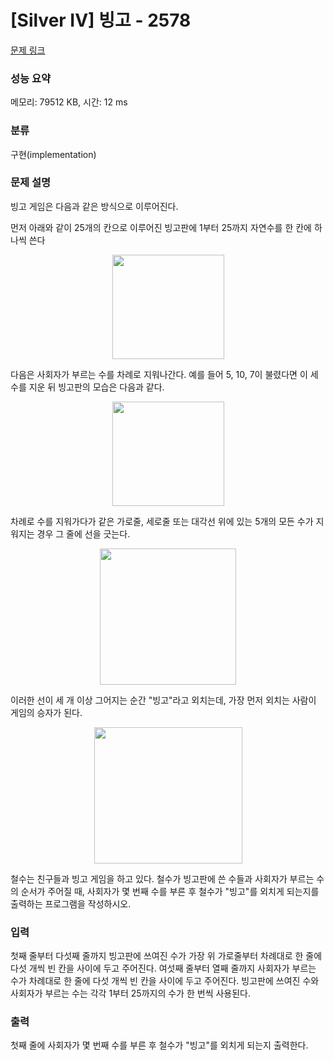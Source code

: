 # [Silver IV] 빙고 - 2578 

[문제 링크](https://www.acmicpc.net/problem/2578) 

### 성능 요약

메모리: 79512 KB, 시간: 12 ms

### 분류

구현(implementation)

### 문제 설명

<p>빙고 게임은 다음과 같은 방식으로 이루어진다.</p>

<p>먼저 아래와 같이 25개의 칸으로 이루어진 빙고판에 1부터 25까지 자연수를 한 칸에 하나씩 쓴다</p>

<p style="text-align: center;"><img alt="" src="https://upload.acmicpc.net/5e2e03f0-5561-43c3-9b65-a752837732ef/-/preview/" style="width: 179px; height: 167px;"></p>

<p>다음은 사회자가 부르는 수를 차례로 지워나간다. 예를 들어 5, 10, 7이 불렸다면 이 세 수를 지운 뒤 빙고판의 모습은 다음과 같다.</p>

<p style="text-align: center;"><img alt="" src="https://upload.acmicpc.net/6fc024b4-5bf7-42de-b303-406db2e3ff5b/-/preview/" style="width: 179px; height: 167px;"><br>
 </p>

<p>차례로 수를 지워가다가 같은 가로줄, 세로줄 또는 대각선 위에 있는 5개의 모든 수가 지워지는 경우 그 줄에 선을 긋는다.</p>

<p style="text-align: center;"><img alt="" src="https://upload.acmicpc.net/b5ffac7e-7db4-4d54-bf2b-63ac7d6807d8/-/preview/" style="width: 218px; height: 218px;"></p>

<p>이러한 선이 세 개 이상 그어지는 순간 "빙고"라고 외치는데, 가장 먼저 외치는 사람이 게임의 승자가 된다.</p>

<p style="text-align: center;"><img alt="" src="https://upload.acmicpc.net/f86e3bcc-54da-420a-8f06-9600cb06eeaa/-/preview/" style="width: 237px; height: 218px;"></p>

<p>철수는 친구들과 빙고 게임을 하고 있다. 철수가 빙고판에 쓴 수들과 사회자가 부르는 수의 순서가 주어질 때, 사회자가 몇 번째 수를 부른 후 철수가 "빙고"를 외치게 되는지를 출력하는 프로그램을 작성하시오.</p>

### 입력 

 <p>첫째 줄부터 다섯째 줄까지 빙고판에 쓰여진 수가 가장 위 가로줄부터 차례대로 한 줄에 다섯 개씩 빈 칸을 사이에 두고 주어진다. 여섯째 줄부터 열째 줄까지 사회자가 부르는 수가 차례대로 한 줄에 다섯 개씩 빈 칸을 사이에 두고 주어진다. 빙고판에 쓰여진 수와 사회자가 부르는 수는 각각 1부터 25까지의 수가 한 번씩 사용된다.</p>

### 출력 

 <p>첫째 줄에 사회자가 몇 번째 수를 부른 후 철수가 "빙고"를 외치게 되는지 출력한다.</p>

